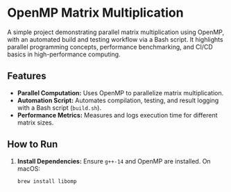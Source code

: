 # OpenMP Matrix Multiplication
A simple project demonstrating parallel matrix multiplication using OpenMP, with an automated build and testing workflow via a Bash script. It highlights parallel programming concepts, performance benchmarking, and CI/CD basics in high-performance computing.

## Features
- **Parallel Computation:** Uses OpenMP to parallelize matrix multiplication.
- **Automation Script:** Automates compilation, testing, and result logging with a Bash script (`build.sh`).
- **Performance Metrics:** Measures and logs execution time for different matrix sizes.

## How to Run

1. **Install Dependencies:**
   Ensure `g++-14` and OpenMP are installed. On macOS:
   ```bash
   brew install libomp
